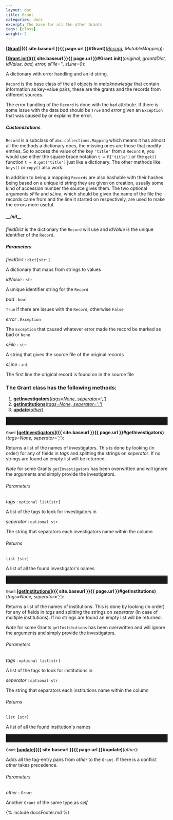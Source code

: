 ```yaml
---
layout: doc
title: Grant
categories: docs
excerpt: The base for all the other Grants
tags: [class]
weight: 2
---
```

<a name="Grant"></a>
<a name="Grant"></a><small></small>**[<ins>Grant</ins>]({{ site.baseurl }}{{ page.url }}#Grant)**(_<a href="#Record"><u style="border-bottom: .5px dashed gray;">Record</u></a>, MutableMapping_):

<a name="Grant.__init__"></a><small></small>**[<ins>Grant.__init__</ins>]({{ site.baseurl }}{{ page.url }}#Grant.__init__)**(_original, grantdDict, idValue, bad, error, sFile='', sLine=0_):

A dictionary with error handling and an id string.

`Record` is the base class of the all objects in _metaknowledge_ that contain information as key-value pairs, these are the grants and the records from different sources.

The error handling of the `Record` is done with the `bad` attribute. If there is some issue with the data _bad_ should be `True` and _error_ given an `Exception` that was caused by or explains the error.

##### Customizations

`Record` is a subclass of `abc.collections.Mapping` which means it has almost all the methods a dictionary does, the missing ones are those that modify entries. So to access the value of the key `'title'` from a `Record` `R`, you would use either the square brace notation `t = R['title']` or the `get()` function `t = R.get('title')` just like a dictionary. The other methods like `keys()` or `copy()` also work.

In addition to being a mapping `Records` are also hashable with their hashes being based on a unique id string they are given on creation, usually some kind of accession number the source gives them. The two optional arguments _sFile_ and _sLine_, which should be given the name of the file the records came from and the line it started on respectively, are used to make the errors more useful.

##### \_\_Init\_\_

_fieldDict_ is the dictionary the `Record` will use and _idValue_ is the unique identifier of the `Record`.

##### Parameters

_fieldDict_ : `dict[str:]`

 A dictionary that maps from strings to values

_idValue_ : `str`

 A unique identifier string for the `Record`

_bad_ : `bool`

 `True` if there are issues with the `Record`, otherwise `False`

_error_ : `Exception`

 The `Exception` that caused whatever error made the record be marked as bad or `None`

_sFile_ : `str`

 A string that gives the source file of the original records

_sLine_ : `int`

 The first line the original record is found on in the source file


<h3>
The Grant class has the following methods:</h3>

<ol class="post-list">
<li><article><a href="#getInvestigators"><b>getInvestigators</b>(<i>tags=None, seperator=';'</i>)</a></article></li>
<li><article><a href="#getInstitutions"><b>getInstitutions</b>(<i>tags=None, seperator=';'</i>)</a></article></li>
<li><article><a href="#update"><b>update</b>(<i>other</i>)</a></article></li>
</ol>
<hr style="padding: 0;border: none;border-width: 3px;height: 20px;color: #333;text-align: center;border-top-style: solid;border-bottom-style: solid;">

<a name="getInvestigators"></a><small>Grant.</small>**[<ins>getInvestigators</ins>]({{ site.baseurl }}{{ page.url }}#getInvestigators)**(_tags=None, seperator=';'_):

Returns a list of the names of investigators. This is done by looking (in order) for any of fields in _tags_ and splitting the strings on _seperator_. If no strings are found an empty list will be returned.

*Note* for some Grants `getInvestigators` has been overwritten and will ignore the arguments and simply provide the investigators.

###### Parameters

_tags_ : `optional list[str]`

 A list of the tags to look for investigators in

_seperator_ : `optional str`

 The string that separators each investigators name  within the column

###### Returns

`list [str]`

 A list of all the found investigator's names


<hr style="padding: 0;border: none;border-width: 3px;height: 20px;color: #333;text-align: center;border-top-style: solid;border-bottom-style: solid;">

<a name="getInstitutions"></a><small>Grant.</small>**[<ins>getInstitutions</ins>]({{ site.baseurl }}{{ page.url }}#getInstitutions)**(_tags=None, seperator=';'_):

Returns a list of the names of institutions. This is done by looking (in order) for any of fields in _tags_ and splitting the strings on _seperator_ (in case of multiple institutions). If no strings are found an empty list will be returned.

*Note* for some Grants `getInstitutions` has been overwritten and will ignore the arguments and simply provide the investigators.

###### Parameters

_tags_ : `optional list[str]`

 A list of the tags to look for institutions in

_seperator_ : `optional str`

 The string that separators each institutions name within the column

###### Returns

`list [str]`

 A list of all the found institution's names


<hr style="padding: 0;border: none;border-width: 3px;height: 20px;color: #333;text-align: center;border-top-style: solid;border-bottom-style: solid;">

<a name="update"></a><small>Grant.</small>**[<ins>update</ins>]({{ site.baseurl }}{{ page.url }}#update)**(_other_):

Adds all the tag-entry pairs from _other_ to the `Grant`. If there is a conflict _other_ takes precedence.

###### Parameters

_other_ : `Grant`

 Another `Grant` of the same type as _self_



{% include docsFooter.md %}